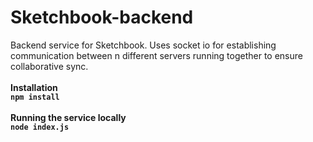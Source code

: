 # Sketchbook-backend
Backend service for Sketchbook. Uses socket io for establishing communication between n different servers running together to ensure collaborative sync.
<br>
<br>
<b> Installation
<br>
`npm install`
<br>
<br>
<b> Running the service locally
<br>
`node index.js`
